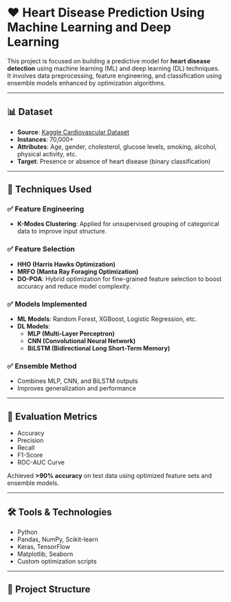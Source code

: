 # ❤️ Heart Disease Prediction Using Machine Learning and Deep Learning

This project is focused on building a predictive model for **heart disease detection** using machine learning (ML) and deep learning (DL) techniques. It involves data preprocessing, feature engineering, and classification using ensemble models enhanced by optimization algorithms.

---

## 📊 Dataset

- **Source**: [Kaggle Cardiovascular Dataset](https://www.kaggle.com/)
- **Instances**: 70,000+
- **Attributes**: Age, gender, cholesterol, glucose levels, smoking, alcohol, physical activity, etc.
- **Target**: Presence or absence of heart disease (binary classification)

---

## 🧠 Techniques Used

### ✅ **Feature Engineering**
- **K-Modes Clustering**: Applied for unsupervised grouping of categorical data to improve input structure.
  
### ✅ **Feature Selection**
- **HHO (Harris Hawks Optimization)**
- **MRFO (Manta Ray Foraging Optimization)**
- **DO-POA**: Hybrid optimization for fine-grained feature selection to boost accuracy and reduce model complexity.

### ✅ **Models Implemented**
- **ML Models**: Random Forest, XGBoost, Logistic Regression, etc.
- **DL Models**:
  - **MLP (Multi-Layer Perceptron)**
  - **CNN (Convolutional Neural Network)**
  - **BiLSTM (Bidirectional Long Short-Term Memory)**

### ✅ **Ensemble Method**
  - Combines MLP, CNN, and BiLSTM outputs
  - Improves generalization and performance

---

## 🧪 Evaluation Metrics

- Accuracy
- Precision
- Recall
- F1-Score
- ROC-AUC Curve

Achieved **>90% accuracy** on test data using optimized feature sets and ensemble models.

---

## 🛠️ Tools & Technologies

- Python
- Pandas, NumPy, Scikit-learn
- Keras, TensorFlow
- Matplotlib, Seaborn
- Custom optimization scripts

---

## 📁 Project Structure

